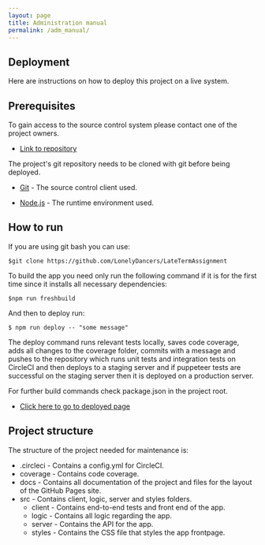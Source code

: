 ```yaml
---
layout: page
title: Administration manual
permalink: /adm_manual/
---
```


## Deployment

Here are instructions on how to deploy this project on a live system.

## Prerequisites
To gain access to the source control system please contact one of the project owners.

* [Link to repository](https://github.com/LonelyDancers/LateTermAssignment)

The project's git repository needs to be cloned with git before being deployed.

* [Git](https://git-scm.com/) - The source control client used.

* [Node.js](https://nodejs.org/en/download/) - The runtime environment used.

## How to run
If you are using git bash you can use:
```
$git clone https://github.com/LonelyDancers/LateTermAssignment
```
To build the app you need only run the following command if it is for the first time since it installs all necessary dependencies:
```
$npm run freshbuild
```
And then to deploy run:
```
$ npm run deploy -- "some message"
```
The deploy command runs relevant tests locally, saves code coverage, adds all changes to the coverage folder, commits with a message and pushes to the repository which runs unit tests and integration tests on CircleCI and then deploys to a staging server and if puppeteer tests are successful on the staging server then it is deployed on a production server.

For further build commands check package.json in the project root.

* [Click here to go to deployed page](http://lonelydancers.herokuapp.com/)

## Project structure

The structure of the project needed for maintenance is:

* .circleci - Contains a config.yml for CircleCI.
* coverage - Contains code coverage.
* docs - Contains all documentation of the project and files for the layout of the GitHub Pages site.
* src - Contains client, logic, server and styles folders.
  * client - Contains end-to-end tests and front end of the app.
  * logic - Contains all logic regarding the app.
  * server - Contains the API for the app.
  * styles - Contains the CSS file that styles the app frontpage.
